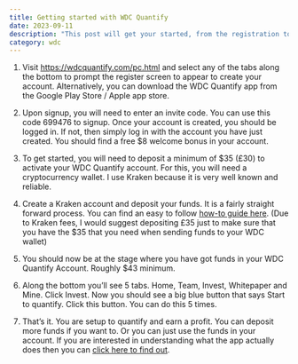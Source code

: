 ```yaml
---
title: Getting started with WDC Quantify
date: 2023-09-11
description: "This post will get your started, from the registration to your first quantification"
category: wdc
---
```


1. Visit https://wdcquantify.com/pc.html and select any of the tabs along the bottom to prompt the register screen to appear to create your account. Alternatively, you can download the WDC Quantify app from the Google Play Store / Apple app store.

2. Upon signup, you will need to enter an invite code. You can use this code 699476 to signup. Once your account is created, you should be logged in. If not, then simply log in with the account you have just created. You should find a free $8 welcome bonus in your account.

3. To get started, you will need to deposit a minimum of $35 (£30) to activate your WDC Quantify account. For this, you will need a cryptocurrency wallet. I use Kraken because it is very well known and reliable.

4. Create a Kraken account and deposit your funds. It is a fairly straight forward process. You can find an easy to follow [how-to guide here](/posts/kraken-to-wdc/). (Due to Kraken fees, I would suggest depositing £35 just to make sure that you have the $35 that you need when sending funds to your WDC wallet)

5. You should now be at the stage where you have got funds in your WDC Quantify Account. Roughly $43 minimum.

6. Along the bottom you’ll see 5 tabs. Home, Team, Invest, Whitepaper and Mine. Click Invest. Now you should see a big blue button that says Start to quantify. Click this button. You can do this 5 times. 

7. That’s it. You are setup to quantify and earn a profit. You can deposit more funds if you want to. Or you can just use the funds in your account. If you are interested in understanding what the app actually does then you can [click here to find out](/posts/about-wdc/).
